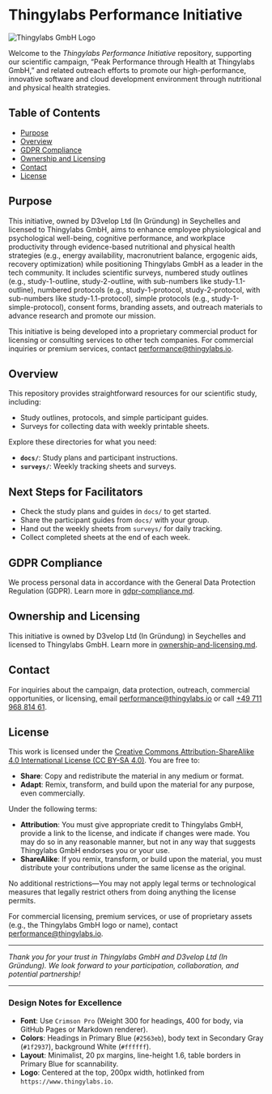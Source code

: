 <!-- README.md -->
# Thingylabs Performance Initiative

![Thingylabs GmbH Logo](https://www.thingylabs.io/logo-with-text.png "Thingylabs GmbH Logo")

Welcome to the *Thingylabs Performance Initiative* repository, supporting our scientific campaign, “Peak Performance through Health at Thingylabs GmbH,” and related outreach efforts to promote our high-performance, innovative software and cloud development environment through nutritional and physical health strategies.

## Table of Contents
- [Purpose](#purpose)
- [Overview](#overview)
- [GDPR Compliance](#gdpr-compliance)
- [Ownership and Licensing](#ownership-and-licensing)
- [Contact](#contact)
- [License](#license)

## Purpose
This initiative, owned by D3velop Ltd (In Gründung) in Seychelles and licensed to Thingylabs GmbH, aims to enhance employee physiological and psychological well-being, cognitive performance, and workplace productivity through evidence-based nutritional and physical health strategies (e.g., energy availability, macronutrient balance, ergogenic aids, recovery optimization) while positioning Thingylabs GmbH as a leader in the tech community. It includes scientific surveys, numbered study outlines (e.g., study-1-outline, study-2-outline, with sub-numbers like study-1.1-outline), numbered protocols (e.g., study-1-protocol, study-2-protocol, with sub-numbers like study-1.1-protocol), simple protocols (e.g., study-1-simple-protocol), consent forms, branding assets, and outreach materials to advance research and promote our mission.

This initiative is being developed into a proprietary commercial product for licensing or consulting services to other tech companies. For commercial inquiries or premium services, contact [performance@thingylabs.io](mailto:performance@thingylabs.io).

## Overview

This repository provides straightforward resources for our scientific study, including:

- Study outlines, protocols, and simple participant guides.
- Surveys for collecting data with weekly printable sheets.

Explore these directories for what you need:

- **`docs/`**: Study plans and participant instructions.
- **`surveys/`**: Weekly tracking sheets and surveys.

## Next Steps for Facilitators

- Check the study plans and guides in `docs/` to get started.
- Share the participant guides from `docs/` with your group.
- Hand out the weekly sheets from `surveys/` for daily tracking.
- Collect completed sheets at the end of each week.

## GDPR Compliance
We process personal data in accordance with the General Data Protection Regulation (GDPR). Learn more in [gdpr-compliance.md](gdpr-compliance.md).

## Ownership and Licensing
This initiative is owned by D3velop Ltd (In Gründung) in Seychelles and licensed to Thingylabs GmbH. Learn more in [ownership-and-licensing.md](ownership-and-licensing.md).

## Contact
For inquiries about the campaign, data protection, outreach, commercial opportunities, or licensing, email [performance@thingylabs.io](mailto:performance@thingylabs.io) or call [+49 711 968 814 61](tel:+4971196881461).

## License
This work is licensed under the [Creative Commons Attribution-ShareAlike 4.0 International License (CC BY-SA 4.0)](https://creativecommons.org/licenses/by-sa/4.0/). You are free to:
- **Share**: Copy and redistribute the material in any medium or format.
- **Adapt**: Remix, transform, and build upon the material for any purpose, even commercially.

Under the following terms:
- **Attribution**: You must give appropriate credit to Thingylabs GmbH, provide a link to the license, and indicate if changes were made. You may do so in any reasonable manner, but not in any way that suggests Thingylabs GmbH endorses you or your use.
- **ShareAlike**: If you remix, transform, or build upon the material, you must distribute your contributions under the same license as the original.

No additional restrictions—You may not apply legal terms or technological measures that legally restrict others from doing anything the license permits.

For commercial licensing, premium services, or use of proprietary assets (e.g., the Thingylabs GmbH logo or name), contact [performance@thingylabs.io](mailto:performance@thingylabs.io).

---

*Thank you for your trust in Thingylabs GmbH and D3velop Ltd (In Gründung). We look forward to your participation, collaboration, and potential partnership!*

---

### Design Notes for Excellence
- **Font**: Use `Crimson Pro` (Weight 300 for headings, 400 for body, via GitHub Pages or Markdown renderer).
- **Colors**: Headings in Primary Blue (`#2563eb`), body text in Secondary Gray (`#1f2937`), background White (`#ffffff`).
- **Layout**: Minimalist, 20 px margins, line-height 1.6, table borders in Primary Blue for scannability.
- **Logo**: Centered at the top, 200px width, hotlinked from `https://www.thingylabs.io`.